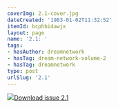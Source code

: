 ```yaml
---
coverImg: 2.1-cover.jpg
dateCreated: '1983-01-02T11:32:52'
itemId: bcphbi4awjx
layout: page
name: '2.1: '
tags:
- hasAuthor: dreamnetwork
- hasTag: dream-network-volume-2
- hasTag: dreamnetwork
type: post
urlSlug: '2.1'
---
```

<img class="card-journal-img" src="../images/2.1-rect.jpg"/><a href="../files/pdfs/Volume_2/2.1-Dream-Craft-Volume-2-No-1.pdf" download="">Download issue 2.1</a>
